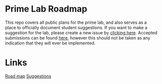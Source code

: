 # Prime Lab Roadmap

This repo covers all public plans for the prime lab, and also serves as a place to officially document student suggestions. If you want to make a suggestion for the lab, please create a new issue by [clicking here](https://github.com/theprimelab/roadmap/issues/new). Accepted submissions can be found [here](submissions.md), however this should not be taken as any indication that they will ever be implemented.

# Links

[Road map](roadmap.md)
[Suggestions](suggestions.md)
